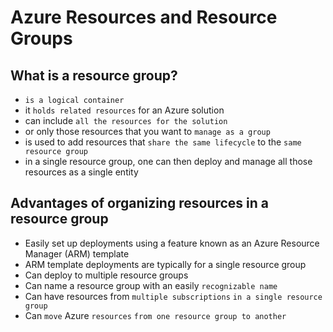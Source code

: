 # Azure Resources and Resource Groups

## What is a resource group?

- `is a logical container`
- it `holds related resources` for an Azure solution
- can include `all the resources for the solution`
- or only those resources that you want to `manage as a group`
- is used to add resources that `share the same lifecycle` to the `same resource group`
- in a single resource group, one can then deploy and manage all those resources as a single entity

## Advantages of organizing resources in a resource group

- Easily set up deployments using a feature known as an Azure Resource Manager (ARM) template
- ARM template deployments are typically for a single resource group
- Can deploy to multiple resource groups
- Can name a resource group with an easily `recognizable name`
- Can have resources from `multiple subscriptions` `in a single resource group`
- Can `move` Azure `resources` `from one resource group to another`